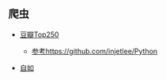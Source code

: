 ## 爬虫

- [豆瓣Top250](./douban/movie_top250.go)
  - [参考https://github.com/injetlee/Python](https://github.com/injetlee/Python/blob/master/douban_movie.py)

- [自如](./ziroom/ziroom.go)
